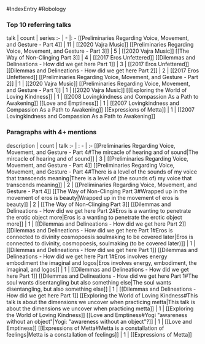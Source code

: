 #IndexEntry #Robology

### Top 10 referring talks
talk | count | series
:- | - |: -
[[Preliminaries Regarding Voice, Movement, and Gesture - Part 4]] | 11 | [[2020 Vajra Music]]
[[Preliminaries Regarding Voice, Movement, and Gesture - Part 3]] | 5 | [[2020 Vajra Music]]
[[The Way of Non-Clinging Part 3]] | 4 | [[2017 Eros Unfettered]]
[[Dilemmas and Delineations - How did we get here Part 1]] | 3 | [[2017 Eros Unfettered]]
[[Dilemmas and Delineations - How did we get here Part 2]] | 2 | [[2017 Eros Unfettered]]
[[Preliminaries Regarding Voice, Movement, and Gesture - Part 2]] | 1 | [[2020 Vajra Music]]
[[Preliminaries Regarding Voice, Movement, and Gesture - Part 1]] | 1 | [[2020 Vajra Music]]
[[Exploring the World of Loving Kindness]] | 1 | [[2008 Lovingkindness and Compassion As a Path to Awakening]]
[[Love and Emptiness]] | 1 | [[2007 Lovingkindness and Compassion As a Path to Awakening]]
[[Expressions of Metta]] | 1 | [[2007 Lovingkindness and Compassion As a Path to Awakening]]

### Paragraphs with 4+ mentions
description | count | talk
:- | : - | :-
[[Preliminaries Regarding Voice, Movement, and Gesture - Part 4#The mircacle of hearing and of sound\|The mircacle of hearing and of sound]] | 3 | [[Preliminaries Regarding Voice, Movement, and Gesture - Part 4]]
[[Preliminaries Regarding Voice, Movement, and Gesture - Part 4#There is a level of the sounds of my voice that transcends meaning\|There is a level of (the sounds of) my voice that transcends meaning]] | 2 | [[Preliminaries Regarding Voice, Movement, and Gesture - Part 4]]
[[The Way of Non-Clinging Part 3#Wrapped up in the movement of eros is beauty\|Wrapped up in the movement of eros is beauty]] | 2 | [[The Way of Non-Clinging Part 3]]
[[Dilemmas and Delineations - How did we get here Part 2#Eros is a wanting to penetrate the erotic object more\|Eros is a wanting to penetrate the erotic object more]] | 1 | [[Dilemmas and Delineations - How did we get here Part 2]]
[[Dilemmas and Delineations - How did we get here Part 1#Eros is connected to divinity cosmopoesis soulmaking to be covered later\|Eros is connected to divinity, cosmopoesis, soulmaking (to be covered later)]] | 1 | [[Dilemmas and Delineations - How did we get here Part 1]]
[[Dilemmas and Delineations - How did we get here Part 1#Eros involves energy embodiment the imaginal and logos\|Eros involves energy, embodiment, the imaginal, and logos]] | 1 | [[Dilemmas and Delineations - How did we get here Part 1]]
[[Dilemmas and Delineations - How did we get here Part 1#The soul wants disentangling but also something else\|The soul wants disentangling, but also something else]] | 1 | [[Dilemmas and Delineations - How did we get here Part 1]]
[[Exploring the World of Loving Kindness#This talk is about the dimensions we uncover when practicing metta\|This talk is about the dimensions we uncover when practicing metta]] | 1 | [[Exploring the World of Loving Kindness]]
[[Love and Emptiness#Yogi "awareness without an object"\|Yogi: "awareness without an object"?]] | 1 | [[Love and Emptiness]]
[[Expressions of Metta#Metta is a constallation of feelings\|Metta is a constallation of feelings]] | 1 | [[Expressions of Metta]]

